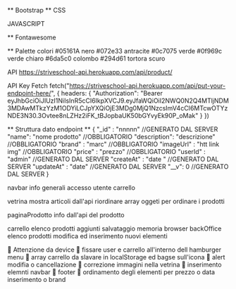 ** Bootstrap **
CSS
<link href="https://cdn.jsdelivr.net/npm/bootstrap@5.0.2/dist/css/bootstrap.min.css" rel="stylesheet" integrity="sha384-EVSTQN3/azprG1Anm3QDgpJLIm9Nao0Yz1ztcQTwFspd3yD65VohhpuuCOmLASjC" crossorigin="anonymous">
JAVASCRIPT
<script src="https://cdn.jsdelivr.net/npm/bootstrap@5.0.2/dist/js/bootstrap.bundle.min.js" integrity="sha384-MrcW6ZMFYlzcLA8Nl+NtUVF0sA7MsXsP1UyJoMp4YLEuNSfAP+JcXn/tWtIaxVXM" crossorigin="anonymous"></script>

** Fontawesome
<script src="https://kit.fontawesome.com/e5a2b2fa25.js" crossorigin="anonymous"></script>

** Palette colori
#05161A nero
#072e33  antracite
#0c7075  verde
#0f969c  verde chiaro
#6da5c0  colombo
#294d61  tortora scuro

API
https://striveschool-api.herokuapp.com/api/product/

API Key Fetch
fetch("https://striveschool-api.herokuapp.com/api/put-your-endpoint-here/", {
headers: {
"Authorization": "Bearer eyJhbGciOiJIUzI1NiIsInR5cCI6IkpXVCJ9.eyJfaWQiOiI2NWQ0N2Q4MTljNDM3MDAwMTkzYzM1ODYiLCJpYXQiOjE3MDg0MjQ1NzcsImV4cCI6MTcwOTYzNDE3N30.3Ovtee8nLZHz2iFK_tBJopbaUK50bGYvyEk90P_oMak"
}
})

** Struttura dato endpoint **
{
    "_id" : "nnnnn"                 //GENERATO DAL SERVER
    "name": "nome prodotto"         //OBBLIGATORIO
    "description": "descrizione"    //OBBLIGATORIO
    "brand" : "marc"                //OBBLIGATORIO
    "imageUrl" : "htt link img"     //OBBLIGATORIO
    "price" : "prezzo"              //OBBLIGATORIO
    "userId" : "admin"              //GENERATO DAL SERVER
    "createAt" : "date "            //GENERATO DAL SERVER
    "updateAt" : "date"             //GENERATO DAL SERVER
    "__v": 0                        //GENERATO DAL SERVER
 }

 navbar
    info generali
    accesso utente
    carrello

 vetrina
    mostra articoli dall'api
    riordinare array oggeti per ordinare i prodotti
 
 paginaProdotto
    info dall'api del prodotto


 carrello
    elenco prodotti aggiunti 
    salvataggio memoria browser
 backOffice
    elenco prodotti 
    modifica ed inserimento nuovi elementi

 Attenzione da device
 fissare user e carrello all'interno dell hamburger menu
 array carrello da slavare in localStorage ed bagse sull'icona
 alert modifia o cancellazione
 correzione immagini nella vetrina
 inserimento elemnti navbar
 footer 
 ordinamento degli elementi per prezzo o data inserimento o brand
